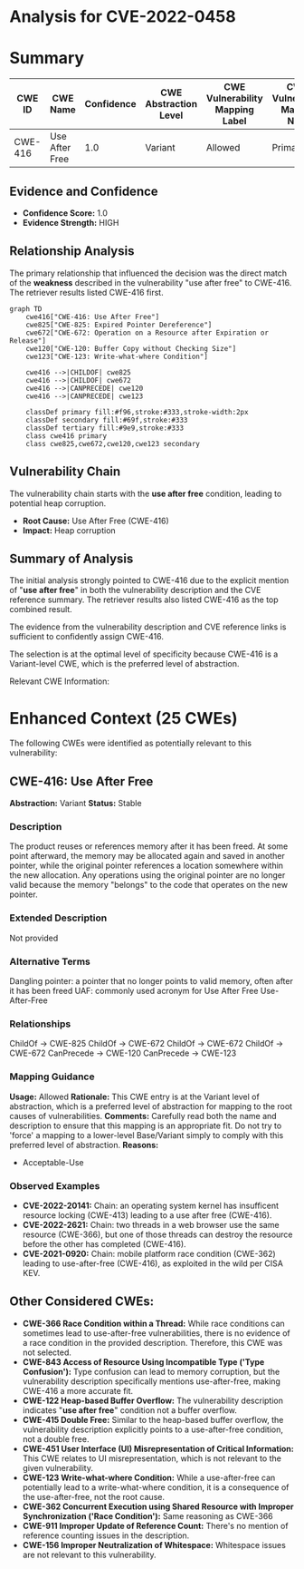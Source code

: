 # Analysis for CVE-2022-0458

# Summary
| CWE ID | CWE Name | Confidence | CWE Abstraction Level | CWE Vulnerability Mapping Label | CWE-Vulnerability Mapping Notes |
|---|---|---|---|---|---|
| CWE-416 | Use After Free | 1.0 | Variant | Allowed | Primary CWE |

## Evidence and Confidence

*   **Confidence Score:** 1.0
*   **Evidence Strength:** HIGH

## Relationship Analysis
The primary relationship that influenced the decision was the direct match of the **weakness** described in the vulnerability "use after free" to CWE-416. The retriever results listed CWE-416 first.

```mermaid
graph TD
    cwe416["CWE-416: Use After Free"]
    cwe825["CWE-825: Expired Pointer Dereference"]
    cwe672["CWE-672: Operation on a Resource after Expiration or Release"]
    cwe120["CWE-120: Buffer Copy without Checking Size"]
    cwe123["CWE-123: Write-what-where Condition"]
    
    cwe416 -->|CHILDOF| cwe825
    cwe416 -->|CHILDOF| cwe672
    cwe416 -->|CANPRECEDE| cwe120
    cwe416 -->|CANPRECEDE| cwe123
    
    classDef primary fill:#f96,stroke:#333,stroke-width:2px
    classDef secondary fill:#69f,stroke:#333
    classDef tertiary fill:#9e9,stroke:#333
    class cwe416 primary
    class cwe825,cwe672,cwe120,cwe123 secondary
```

## Vulnerability Chain
The vulnerability chain starts with the **use after free** condition, leading to potential heap corruption.
  - **Root Cause:** Use After Free (CWE-416)
  - **Impact:** Heap corruption

## Summary of Analysis
The initial analysis strongly pointed to CWE-416 due to the explicit mention of "**use after free**" in both the vulnerability description and the CVE reference summary. The retriever results also listed CWE-416 as the top combined result.

The evidence from the vulnerability description and CVE reference links is sufficient to confidently assign CWE-416.

The selection is at the optimal level of specificity because CWE-416 is a Variant-level CWE, which is the preferred level of abstraction.

Relevant CWE Information:

# Enhanced Context (25 CWEs)
The following CWEs were identified as potentially relevant to this vulnerability:

## CWE-416: Use After Free
**Abstraction:** Variant
**Status:** Stable

### Description
The product reuses or references memory after it has been freed. At some point afterward, the memory may be allocated again and saved in another pointer, while the original pointer references a location somewhere within the new allocation. Any operations using the original pointer are no longer valid because the memory "belongs" to the code that operates on the new pointer.

### Extended Description
Not provided

### Alternative Terms
Dangling pointer: a pointer that no longer points to valid memory, often after it has been freed
UAF: commonly used acronym for Use After Free
Use-After-Free

### Relationships
ChildOf -> CWE-825
ChildOf -> CWE-672
ChildOf -> CWE-672
ChildOf -> CWE-672
CanPrecede -> CWE-120
CanPrecede -> CWE-123

### Mapping Guidance
**Usage:** Allowed
**Rationale:** This CWE entry is at the Variant level of abstraction, which is a preferred level of abstraction for mapping to the root causes of vulnerabilities.
**Comments:** Carefully read both the name and description to ensure that this mapping is an appropriate fit. Do not try to 'force' a mapping to a lower-level Base/Variant simply to comply with this preferred level of abstraction.
**Reasons:**
- Acceptable-Use

### Observed Examples
- **CVE-2022-20141:** Chain: an operating system kernel has insufficent resource locking (CWE-413) leading to a use after free (CWE-416).
- **CVE-2022-2621:** Chain: two threads in a web browser use the same resource (CWE-366), but one of those threads can destroy the resource before the other has completed (CWE-416).
- **CVE-2021-0920:** Chain: mobile platform race condition (CWE-362) leading to use-after-free (CWE-416), as exploited in the wild per CISA KEV.

## Other Considered CWEs:

*   **CWE-366 Race Condition within a Thread:** While race conditions can sometimes lead to use-after-free vulnerabilities, there is no evidence of a race condition in the provided description. Therefore, this CWE was not selected.
*   **CWE-843 Access of Resource Using Incompatible Type ('Type Confusion'):** Type confusion can lead to memory corruption, but the vulnerability description specifically mentions use-after-free, making CWE-416 a more accurate fit.
*   **CWE-122 Heap-based Buffer Overflow:** The vulnerability description indicates "**use after free**" condition not a buffer overflow.
*   **CWE-415 Double Free:** Similar to the heap-based buffer overflow, the vulnerability description explicitly points to a use-after-free condition, not a double free.
*   **CWE-451 User Interface (UI) Misrepresentation of Critical Information:** This CWE relates to UI misrepresentation, which is not relevant to the given vulnerability.
*   **CWE-123 Write-what-where Condition:** While a use-after-free can potentially lead to a write-what-where condition, it is a consequence of the use-after-free, not the root cause.
*   **CWE-362 Concurrent Execution using Shared Resource with Improper Synchronization ('Race Condition'):** Same reasoning as CWE-366
*   **CWE-911 Improper Update of Reference Count:** There's no mention of reference counting issues in the description.
*   **CWE-156 Improper Neutralization of Whitespace:** Whitespace issues are not relevant to this vulnerability.